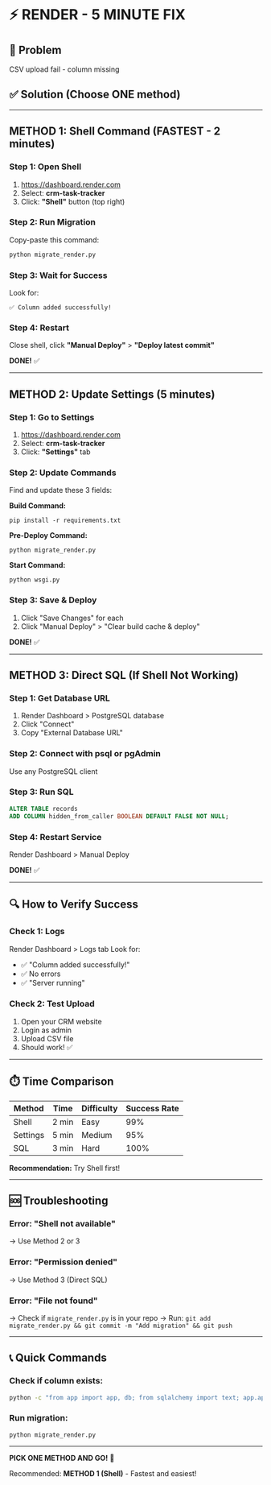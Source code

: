 # ⚡ RENDER - 5 MINUTE FIX

## 🎯 Problem
CSV upload fail - column missing

## ✅ Solution (Choose ONE method)

---

## METHOD 1: Shell Command (FASTEST - 2 minutes)

### Step 1: Open Shell
1. https://dashboard.render.com
2. Select: **crm-task-tracker**
3. Click: **"Shell"** button (top right)

### Step 2: Run Migration
Copy-paste this command:
```bash
python migrate_render.py
```

### Step 3: Wait for Success
Look for:
```
✅ Column added successfully!
```

### Step 4: Restart
Close shell, click **"Manual Deploy"** > **"Deploy latest commit"**

**DONE!** ✅

---

## METHOD 2: Update Settings (5 minutes)

### Step 1: Go to Settings
1. https://dashboard.render.com
2. Select: **crm-task-tracker**
3. Click: **"Settings"** tab

### Step 2: Update Commands

Find and update these 3 fields:

**Build Command:**
```
pip install -r requirements.txt
```

**Pre-Deploy Command:**
```
python migrate_render.py
```

**Start Command:**
```
python wsgi.py
```

### Step 3: Save & Deploy
1. Click "Save Changes" for each
2. Click "Manual Deploy" > "Clear build cache & deploy"

**DONE!** ✅

---

## METHOD 3: Direct SQL (If Shell Not Working)

### Step 1: Get Database URL
1. Render Dashboard > PostgreSQL database
2. Click "Connect"
3. Copy "External Database URL"

### Step 2: Connect with psql or pgAdmin
Use any PostgreSQL client

### Step 3: Run SQL
```sql
ALTER TABLE records 
ADD COLUMN hidden_from_caller BOOLEAN DEFAULT FALSE NOT NULL;
```

### Step 4: Restart Service
Render Dashboard > Manual Deploy

**DONE!** ✅

---

## 🔍 How to Verify Success

### Check 1: Logs
Render Dashboard > Logs tab
Look for:
- ✅ "Column added successfully!"
- ✅ No errors
- ✅ "Server running"

### Check 2: Test Upload
1. Open your CRM website
2. Login as admin
3. Upload CSV file
4. Should work! ✅

---

## ⏱️ Time Comparison

| Method | Time | Difficulty | Success Rate |
|--------|------|------------|--------------|
| Shell | 2 min | Easy | 99% |
| Settings | 5 min | Medium | 95% |
| SQL | 3 min | Hard | 100% |

**Recommendation:** Try Shell first!

---

## 🆘 Troubleshooting

### Error: "Shell not available"
→ Use Method 2 or 3

### Error: "Permission denied"
→ Use Method 3 (Direct SQL)

### Error: "File not found"
→ Check if `migrate_render.py` is in your repo
→ Run: `git add migrate_render.py && git commit -m "Add migration" && git push`

---

## 📞 Quick Commands

### Check if column exists:
```bash
python -c "from app import app, db; from sqlalchemy import text; app.app_context().push(); result = db.session.execute(text('SELECT column_name FROM information_schema.columns WHERE table_name=\'records\' AND column_name=\'hidden_from_caller\'')); print('EXISTS' if result.fetchone() else 'MISSING')"
```

### Run migration:
```bash
python migrate_render.py
```

---

**PICK ONE METHOD AND GO!** 🚀

Recommended: **METHOD 1 (Shell)** - Fastest and easiest!
